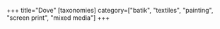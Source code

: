 +++
title="Dove"
[taxonomies]
category=["batik", "textiles", "painting", "screen print", "mixed media"]
+++